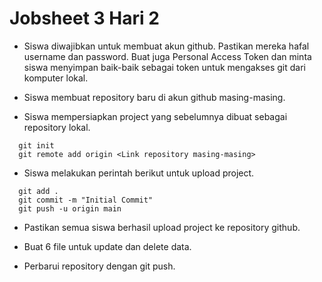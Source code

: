 # Jobsheet 3 Hari 2

- Siswa diwajibkan untuk membuat akun github. Pastikan mereka hafal username dan password. Buat juga Personal Access Token dan minta siswa menyimpan baik-baik sebagai token untuk mengakses git dari komputer lokal.

- Siswa membuat repository baru di akun github masing-masing.

- Siswa mempersiapkan project yang sebelumnya dibuat sebagai repository lokal.
```http
  git init
  git remote add origin <Link repository masing-masing>
```

- Siswa melakukan perintah berikut untuk upload project.
```http
  git add .
  git commit -m "Initial Commit"
  git push -u origin main
```

- Pastikan semua siswa berhasil upload project ke repository github.

- Buat 6 file untuk update dan delete data.

- Perbarui repository dengan git push.